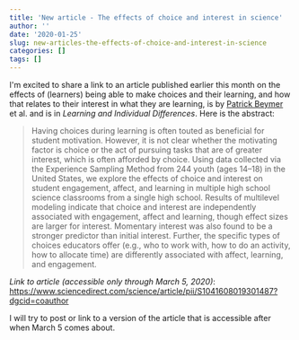```yaml
---
title: 'New article - The effects of choice and interest in science'
author: ''
date: '2020-01-25'
slug: new-articles-the-effects-of-choice-and-interest-in-science
categories: []
tags: []
---
```


I'm excited to share a link to an article published earlier this month on the effects of (learners) being able to make choices and their learning, and how that relates to their interest in what they are learning, is by [Patrick Beymer](https://www.researchgate.net/profile/Patrick_Beymer) et al. and is in *Learning and Individual Differences*. Here is the abstract:

> Having choices during learning is often touted as beneficial for student motivation. However, it is not clear whether the motivating factor is choice or the act of pursuing tasks that are of greater interest, which is often afforded by choice. Using data collected via the Experience Sampling Method from 244 youth (ages 14–18) in the United States, we explore the effects of choice and interest on student engagement, affect, and learning in multiple high school science classrooms from a single high school. Results of multilevel modeling indicate that choice and interest are independently associated with engagement, affect and learning, though effect sizes are larger for interest. Momentary interest was also found to be a stronger predictor than initial interest. Further, the specific types of choices educators offer (e.g., who to work with, how to do an activity, how to allocate time) are differently associated with affect, learning, and engagement.

*Link to article (accessible only through March 5, 2020)*: https://www.sciencedirect.com/science/article/pii/S1041608019301487?dgcid=coauthor

I will try to post or link to a version of the article that is accessible after when March 5 comes about.